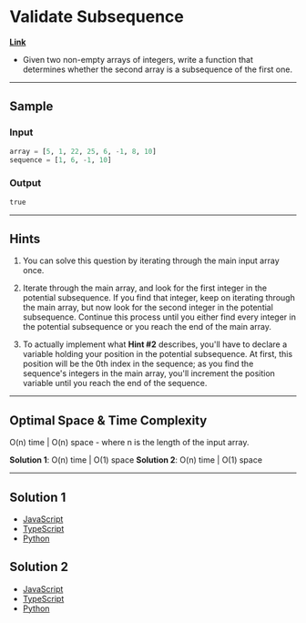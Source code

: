 # Validate Subsequence

[**Link**](https://www.algoexpert.io/questions/Validate%20Subsequence)

- Given two non-empty arrays of integers, write a function that determines whether the second array is a subsequence of the first one.

---

## Sample

### Input

```python
array = [5, 1, 22, 25, 6, -1, 8, 10]
sequence = [1, 6, -1, 10]
```

### Output

```python
true
```

---

## Hints

1. You can solve this question by iterating through the main input array once.

2. Iterate through the main array, and look for the first integer in the potential subsequence. If you find that integer, keep on iterating through the main array, but now look for the second integer in the potential subsequence. Continue this process until you either find every integer in the potential subsequence or you reach the end of the main array.

3. To actually implement what **Hint #2** describes, you'll have to declare a variable holding your position in the potential subsequence. At first, this position will be the 0th index in the sequence; as you find the sequence's integers in the main array, you'll increment the position variable until you reach the end of the sequence.

---

## Optimal Space & Time Complexity

O(n) time | O(n) space - where n is the length of the input array.

**Solution 1**: O(n) time | O(1) space
**Solution 2**: O(n) time | O(1) space

---

## Solution 1

- [JavaScript](./solution_1/validate-subsequence.js)
- [TypeScript](./solution_1/validate-subsequence.ts)
- [Python](./solution_1/validate-subsequence.py)

## Solution 2

- [JavaScript]()
- [TypeScript]()
- [Python]()
